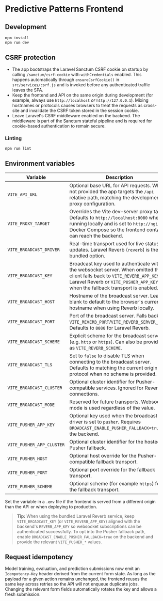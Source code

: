 # Predictive Patterns Frontend

## Development

```bash
npm install
npm run dev
```

## CSRF protection

- The app bootstraps the Laravel Sanctum CSRF cookie on startup by calling `/sanctum/csrf-cookie` with `withCredentials` enabled. This happens automatically through `ensureCsrfCookie()` in `src/services/csrf.js` and is invoked before any authenticated traffic leaves the SPA.
- Keep the frontend and API on the same origin during development (for example, always use `http://localhost` _or_ `http://127.0.0.1`). Mixing hostnames or protocols causes browsers to treat the requests as cross-site and invalidate the CSRF token stored in the session cookie.
- Leave Laravel's CSRF middleware enabled on the backend. The middleware is part of the Sanctum stateful pipeline and is required for cookie-based authentication to remain secure.

### Linting

```bash
npm run lint
```

## Environment variables

| Variable | Description |
| --- | --- |
| `VITE_API_URL` | Optional base URL for API requests. When not provided the app targets the `/api` relative path, matching the development proxy configuration. |
| `VITE_PROXY_TARGET` | Overrides the Vite dev-server proxy target. Defaults to `http://localhost:8080` when running locally and is set to `http://nginx` in Docker Compose so the frontend container can reach the backend. |
| `VITE_BROADCAST_DRIVER` | Real-time transport used for live status updates. Laravel Reverb (`reverb`) is the only bundled option. |
| `VITE_BROADCAST_KEY` | Broadcast key used to authenticate with the websocket server. When omitted the client falls back to `VITE_REVERB_APP_KEY` for Laravel Reverb or `VITE_PUSHER_APP_KEY` when the fallback transport is enabled. |
| `VITE_BROADCAST_HOST` | Hostname of the broadcast server. Leave blank to default to the browser's current hostname when using Reverb locally. |
| `VITE_BROADCAST_PORT` | Port of the broadcast server. Falls back to `VITE_REVERB_PORT`/`VITE_REVERB_SERVER_PORT`. Defaults to `8080` for Laravel Reverb. |
| `VITE_BROADCAST_SCHEME` | Explicit scheme for the broadcast server (e.g. `http` or `https`). Can also be provided as `VITE_REVERB_SCHEME`. |
| `VITE_BROADCAST_TLS` | Set to `false` to disable TLS when connecting to the broadcast server. Defaults to matching the current origin protocol when no scheme is provided. |
| `VITE_BROADCAST_CLUSTER` | Optional cluster identifier for Pusher-compatible services. Ignored for Reverb connections. |
| `VITE_BROADCAST_MODE` | Reserved for future transports. Websocket mode is used regardless of the value. |
| `VITE_PUSHER_APP_KEY` | Optional key used when the broadcast driver is set to `pusher`. Requires `BROADCAST_ENABLE_PUSHER_FALLBACK=true` on the backend. |
| `VITE_PUSHER_APP_CLUSTER` | Optional cluster identifier for the hosted Pusher fallback. |
| `VITE_PUSHER_HOST` | Optional host override for the Pusher-compatible fallback transport. |
| `VITE_PUSHER_PORT` | Optional port override for the fallback transport. |
| `VITE_PUSHER_SCHEME` | Optional scheme (for example `https`) for the fallback transport. |

Set the variable in a `.env` file if the frontend is served from a different origin than the API or when deploying to production.

> **Tip:** When using the bundled Laravel Reverb service, keep `VITE_BROADCAST_KEY` (or `VITE_REVERB_APP_KEY`) aligned with the backend's `REVERB_APP_KEY` so websocket subscriptions can be authenticated successfully. To opt into the Pusher fallback path, enable `BROADCAST_ENABLE_PUSHER_FALLBACK=true` on the backend and provide the relevant `VITE_PUSHER_*` values.

## Request idempotency

Model training, evaluation, and prediction submissions now emit an `Idempotency-Key` header derived from the current form state. As long as the payload for a given action remains unchanged, the frontend reuses the same key across retries so the API will not enqueue duplicate jobs. Changing the relevant form fields automatically rotates the key and allows a fresh submission.
